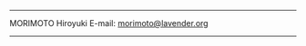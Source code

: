 *******************************
 MORIMOTO Hiroyuki
 E-mail: morimoto@lavender.org
*******************************
<!---
morimotohiroyuki/morimotohiroyuki is a ✨ special ✨ repository because its `README.md` (this file) appears on your GitHub profile.
You can click the Preview link to take a look at your changes.
--->
